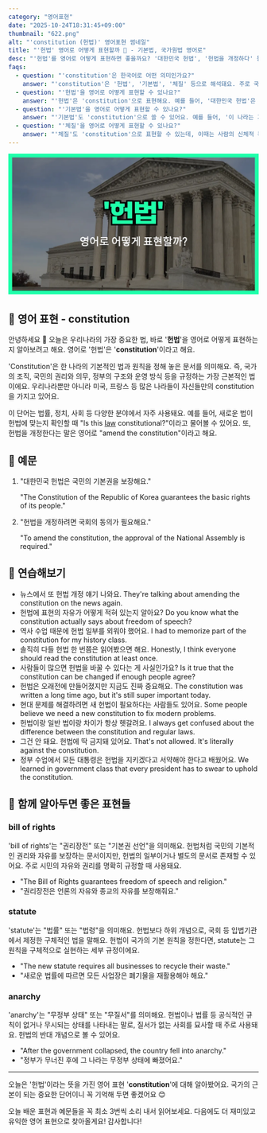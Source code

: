 ```yaml
---
category: "영어표현"
date: "2025-10-24T18:31:45+09:00"
thumbnail: "622.png"
alt: "'constitution (헌법)' 영어표현 썸네일"
title: "'헌법' 영어로 어떻게 표현할까 📜 - 기본법, 국가원법 영어로"
desc: "'헌법'를 영어로 어떻게 표현하면 좋을까요? '대한민국 헌법', '헌법을 개정하다' 등을 영어로 표현하는 법을 배워봅시다. 다양한 예문을 통해서 연습하고 본인의 표현으로 만들어 보세요."
faqs:
  - question: "'constitution'은 한국어로 어떤 의미인가요?"
    answer: "'constitution'은 '헌법', '기본법', '체질' 등으로 해석돼요. 주로 국가의 기본적인 법이나 원칙을 말할 때 사용해요."
  - question: "'헌법'을 영어로 어떻게 표현할 수 있나요?"
    answer: "'헌법'은 'constitution'으로 표현해요. 예를 들어, '대한민국 헌법'은 'the Constitution of South Korea'라고 해요."
  - question: "'기본법'을 영어로 어떻게 표현할 수 있나요?"
    answer: "'기본법'도 'constitution'으로 쓸 수 있어요. 예를 들어, '이 나라는 기본법이 엄격해요.'는 'This country has a strict constitution.'이라고 말해요."
  - question: "'체질'을 영어로 어떻게 표현할 수 있나요?"
    answer: "'체질'도 'constitution'으로 표현할 수 있는데, 이때는 사람의 신체적 특성을 말해요. 예를 들어, '그 사람은 체질이 약해요.'는 'He has a weak constitution.'이라고 해요."
---
```


!['constitution (헌법)' 영어표현](./622.png)

## 🌟 영어 표현 - constitution

안녕하세요 👋 오늘은 우리나라의 가장 중요한 법, 바로 '**헌법**'을 영어로 어떻게 표현하는지 알아보려고 해요. 영어로 '헌법'은 '**constitution**'이라고 해요.

'Constitution'은 한 나라의 기본적인 법과 원칙을 정해 놓은 문서를 의미해요. 즉, 국가의 조직, 국민의 권리와 의무, 정부의 구조와 운영 방식 등을 규정하는 가장 근본적인 법이에요. 우리나라뿐만 아니라 미국, 프랑스 등 많은 나라들이 자신들만의 constitution을 가지고 있어요.

이 단어는 법률, 정치, 사회 등 다양한 분야에서 자주 사용돼요. 예를 들어, 새로운 법이 헌법에 맞는지 확인할 때 "Is this [law](/blog/in-english/619.law/) constitutional?"이라고 물어볼 수 있어요. 또, 헌법을 개정한다는 말은 영어로 "amend the constitution"이라고 해요.

## 📖 예문

1. "대한민국 헌법은 국민의 기본권을 보장해요."

   "The Constitution of the Republic of Korea guarantees the basic rights of its people."

2. "헌법을 개정하려면 국회의 동의가 필요해요."

   "To amend the constitution, the approval of the National Assembly is required."

## 💬 연습해보기

<ul data-interactive-list>

  <li data-interactive-item>
    <span data-toggler>뉴스에서 또 헌법 개정 얘기 나와요.</span>
    <span data-answer>They're talking about amending the constitution on the news again.</span>
  </li>

  <li data-interactive-item>
    <span data-toggler>헌법에 표현의 자유가 어떻게 적혀 있는지 알아요?</span>
    <span data-answer>Do you know what the constitution actually says about freedom of speech?</span>
  </li>

  <li data-interactive-item>
    <span data-toggler>역사 수업 때문에 헌법 일부를 외워야 했어요.</span>
    <span data-answer>I had to memorize part of the constitution for my history class.</span>
  </li>

  <li data-interactive-item>
    <span data-toggler>솔직히 다들 헌법 한 번쯤은 읽어봤으면 해요.</span>
    <span data-answer>Honestly, I think everyone should read the constitution at least once.</span>
  </li>

  <li data-interactive-item>
    <span data-toggler>사람들이 많으면 헌법을 바꿀 수 있다는 게 사실인가요?</span>
    <span data-answer>Is it true that the constitution can be changed if enough people agree?</span>
  </li>

  <li data-interactive-item>
    <span data-toggler>헌법은 오래전에 만들어졌지만 지금도 진짜 중요해요.</span>
    <span data-answer>The constitution was written a long time ago, but it's still super important today.</span>
  </li>

  <li data-interactive-item>
    <span data-toggler>현대 문제를 해결하려면 새 헌법이 필요하다는 사람들도 있어요.</span>
    <span data-answer>Some people believe we need a new constitution to fix modern problems.</span>
  </li>

  <li data-interactive-item>
    <span data-toggler>헌법이랑 일반 법이랑 차이가 항상 헷갈려요.</span>
    <span data-answer>I always get confused about the difference between the constitution and regular laws.</span>
  </li>

  <li data-interactive-item>
    <span data-toggler>그건 안 돼요. 헌법에 딱 금지돼 있어요.</span>
    <span data-answer>That's not allowed. It's literally against the constitution.</span>
  </li>

  <li data-interactive-item>
    <span data-toggler>정부 수업에서 모든 대통령은 헌법을 지키겠다고 서약해야 한다고 배웠어요.</span>
    <span data-answer>We learned in government class that every president has to swear to uphold the constitution.</span>
  </li>

</ul>

## 🤝 함께 알아두면 좋은 표현들

### bill of rights

'bill of rights'는 "권리장전" 또는 "기본권 선언"을 의미해요. 헌법처럼 국민의 기본적인 권리와 자유를 보장하는 문서이지만, 헌법의 일부이거나 별도의 문서로 존재할 수 있어요. 주로 시민의 자유와 권리를 명확히 규정할 때 사용돼요.

- "The Bill of Rights guarantees freedom of speech and religion."
- "권리장전은 언론의 자유와 종교의 자유를 보장해줘요."

### statute

'statute'는 "법률" 또는 "법령"을 의미해요. 헌법보다 하위 개념으로, 국회 등 입법기관에서 제정한 구체적인 법을 말해요. 헌법이 국가의 기본 원칙을 정한다면, statute는 그 원칙을 구체적으로 실현하는 세부 규정이에요.

- "The new statute requires all businesses to recycle their waste."
- "새로운 법률에 따르면 모든 사업장은 폐기물을 재활용해야 해요."

### anarchy

'anarchy'는 "무정부 상태" 또는 "무질서"를 의미해요. 헌법이나 법률 등 공식적인 규칙이 없거나 무시되는 상태를 나타내는 말로, 질서가 없는 사회를 묘사할 때 주로 사용돼요. 헌법의 반대 개념으로 볼 수 있어요.

- "After the government collapsed, the country fell into anarchy."
- "정부가 무너진 후에 그 나라는 무정부 상태에 빠졌어요."

---

오늘은 '헌법'이라는 뜻을 가진 영어 표현 '**constitution**'에 대해 알아봤어요. 국가의 근본이 되는 중요한 단어이니 꼭 기억해 두면 좋겠어요 😊

오늘 배운 표현과 예문들을 꼭 최소 3번씩 소리 내서 읽어보세요. 다음에도 더 재미있고 유익한 영어 표현으로 찾아올게요! 감사합니다!
